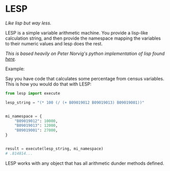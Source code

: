 # LESP

*Like lisp but way less.*

LESP is a simple variable arithmetic machine. You provide a lisp-like calculation string, and then provide the namespace mapping the variables to their numeric values and lesp does the rest.

*This is based heavily on Peter Norvig's python implementation of lisp found [here](https://norvig.com/lispy.html).*

Example:

Say you have code that calculates some percentage from census variables. This is how you would do that with LESP:


```python
from lesp import execute

lesp_string = "(* 100 (/ (+ B09019012 B09019013) B09019001))"


mi_namespace = {
    "B09019012": 10000,
    "B09019013": 12000,
    "B09019001": 27000,
}


result = execute(lesp_string, mi_namespace)
# .814814...
```

LESP works with any object that has all arithmetic dunder methods defined.

